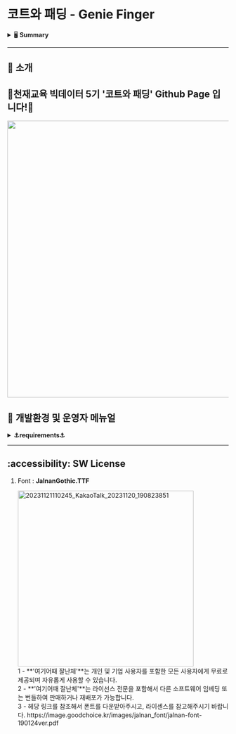 # 코트와 패딩 - Genie Finger

<details>
<summary>🖥 <b>Summary</b></summary><br>
  
### Team Name - 코트와 패딩
### Content Name - Genie Finger
### Team Member & R&R


<table>
  <tr>
    <td align="center">
    <a href="https://github.com/k-3730">
    <img src="https://github.com/k-3730.png" width="150px;" alt="홍준"/>
    <br />
    <sub>
    <b>권홍준</b><br>
    <b> :bulb: PM 및 컨텐츠 개발</b>
    </sub>
    </a>
    <br />
    <td align="center">
    <a href="https://github.com/dony1220">
    <img src="https://github.com/dony1220.png" width="150px;" alt="도현"/>
    <br />
    <sub>
    <b>김도현</b><br>
    <b>🌟 컨텐츠 개발 및 웹 개발</b>
    </sub>
    </a>
    <td align="center">
    <a href="https://github.com/dnddl6962">
    <img src="https://github.com/dnddl6962.png" width="150px;" alt="웅"/>
    <br />
    <sub>
    <b>장 웅</b><br>
    <b>🌟 웹 개발 및 컨텐츠 개발, 로그 연동</b>
    </sub>
    </a>
    <br />
    </td>
    <td align="center">
    <a href="https://github.com/surplus96">
    <img src="https://github.com/surplus96.png" width="150px;" alt="태영"/>
    <br />
    <sub>
    <b>최태영</b><br>
    <b> :bulb: 컨텐츠 개발 및 코드 정제</b>
    </sub>
    </a>
    <br />
    </td>    
    <br />
    </td>
  </tr>
</table>
<br/>


<h3 align="left"><b>🛠 Used Tool/Stack 🛠</b></h3>
</br>
<p align="left">


<img alt="Python" src ="https://img.shields.io/badge/Python-3776AB.svg?&style=for-the-badge&logo=Python&logoColor=white"/>
<img alt="TensorFlow" src ="https://img.shields.io/badge/TensorFlow-FF6F00.svg?&style=for-the-badge&logo=TensorFlow&logoColor=black"/>
<img alt="Jupyter" src ="https://img.shields.io/badge/Jupyter-F37626.svg?&style=for-the-badge&logo=Jupyter&logoColor=white"/>
<img alt="OpenCV" src ="https://img.shields.io/badge/OpenCV-5C3EE8.svg?&style=for-the-badge&logo=OpenCV&logoColor=white"/>
<img alt="OpenAI" src ="https://img.shields.io/badge/OpenAI-412991.svg?&style=for-the-badge&logo=OpenAI&logoColor=white"/>
<img alt="Anaconda" src ="https://img.shields.io/badge/Anaconda-44A833.svg?&style=for-the-badge&logo=Anaconda&logoColor=black"/>
<img alt="Flask" src ="https://img.shields.io/badge/Flask-000000.svg?&style=for-the-badge&logo=Flask&logoColor=white"/>


<h3 align="left"><b>🛠 Used SCM 🛠</b></h3>
</br>
<p align="left">
<img alt="GitHub" src ="https://img.shields.io/badge/GitHub-181717.svg?&style=for-the-badge&logo=GitHub&logoColor=white"/>
<img alt="Slack" src ="https://img.shields.io/badge/Slack-4A154B.svg?&style=for-the-badge&logo=Slack&logoColor=pupple"/>

</details>


- - -
## 📃 **소개**
## **🥇천재교육 빅데이터 5기 '코트와 패딩' Github Page 입니다!🥇**

<p align="left">
  <img src="https://github.com/dnddl6962/flask/assets/96913965/0af57721-4025-4458-9333-cb2df39dabb8" width = "630px">
</p>


## **🥑 개발환경 및 운영자 메뉴얼**
<details>
<summary><b>⚓requirements⚓</b></summary>
  1. 주요 개발환경
  <br>
    - Flask == 3.0.0
  <br>
    - cvzone == 1.6.1
  <br>
    - mediapipe == 0.10.9
  <br>
    - opencv-contrib-python == 4.9.0.80
  <br>
    - opencv-python == 4.9.0.80
  <br>
    - PyAutoGUI == 0.9.54
  <br>
    - pynput == 1.7.6
  <br>
  <br>
  2. 운영자 메뉴얼
  <br>
    - tools 폴더에 담긴 파일에 모든 컨텐츠들이 담겨 있으며, main 파일 하나만 돌아갈 수 있도록 분기 처리를 진행하였습니다. 따라서, main.py 코드를 실행하였을 때, 모든 컨텐츠들이 작동하며 main.py 파일에서 Port 번호를 조절하여 User가 사용하는 환경과 상황에 걸맞게 세팅하게끔 설정해 놓았습니다.
  - 후에 Flask를 실행하면 컨텐츠를 이용할 수 있습니다.
  - 뿐만 아니라, 개인정보동의 항목을 추가하여 사용자가 웹 캠에 나오는 이미지에 대해서 해당 정보와 로그에 대한 개인정보 수용 여부 UI를 보여주며, 동의하면 해당 컨텐츠가 실행될 것이며 동의하지 않을 시 컨텐츠가 종료됩니다.
</details>

- - -
## **:accessibility: SW License**
1. Font : **JalnanGothic.TTF**
   <p align='left'>
      <img width="400" alt="20231121110245_KakaoTalk_20231120_190823851" src="https://github.com/dnddl6962/flask/assets/96913965/848d1362-738e-4b94-9e19-6356e5380959" width = "630px">
     <br>
     1 - **'여기어때 잘난체'**는 개인 및 기업 사용자를 포함한 모든 사용자에게 무료로 제공되며 자유롭게 사용할 수 있습니다.
     <br>
     2 - **'여기어때 잘난체'**는 라이선스 전문을 포함해서 다른 소프트웨어 임베딩 또는 번들하여 판매하거나 재배포가 가능합니다.
     <br>
     3 - 헤당 링크를 참조해서 폰트를 다운받아주시고, 라이센스를 참고해주시기 바랍니다.
     https://image.goodchoice.kr/images/jalnan_font/jalnan-font-190124ver.pdf
   </p>


